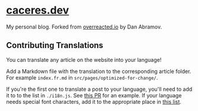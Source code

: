 # [caceres.dev](https://caceres.dev/)

My personal blog. Forked from [overreacted.io](https://overreacted.io) by Dan Abramov.

## Contributing Translations

You can translate any article on the website into your language!

Add a Markdown file with the translation to the corresponding article folder. For example `index.fr.md` in `src/pages/optimized-for-change/`.

If you're the first one to translate a post to your language, you'll need to add it to to the list in `./i18n.js`. See [this PR](https://github.com/gaearon/overreacted.io/pull/159) for an example. If your language needs special font characters, add it to the appropriate place in [this list](https://github.com/gaearon/overreacted.io/blob/5de6c128f798506a54a1a34c32cd5446beecc272/src/utils/i18n.js#L15).
